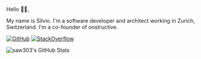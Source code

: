Hello 👋🏻,

My name is Silvio. I'm a software developer and architect working in Zurich, Switzerland. I'm a co-founder of onstructive.

[![GitHub](https://img.shields.io/github/followers/saw303?label=GitHub&style=social)](https://github.com/saw303)
[![StackOverflow](https://img.shields.io/badge/StackOverflow--_.svg?style=social&logo=stackoverflow)](https://stackoverflow.com/users/960875/saw303)

![saw303's GitHub Stats](https://github-readme-stats.vercel.app/api?username=saw303&count_private=true&show_icons=true&theme=tokyonight)
